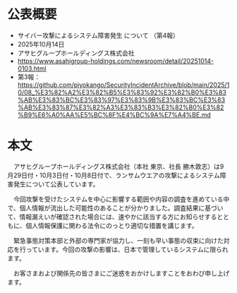 # 公表概要
- サイバー攻撃によるシステム障害発生 について （第4報）
- 2025年10月14日
- アサヒグループホールディングス株式会社
- https://www.asahigroup-holdings.com/newsroom/detail/20251014-0103.html
- 第3報：https://github.com/piyokango/SecurityIncidentArchive/blob/main/2025/10/08_%E3%82%A2%E3%82%B5%E3%83%92%E3%82%B0%E3%83%AB%E3%83%BC%E3%83%97%E3%83%9B%E3%83%BC%E3%83%AB%E3%83%87%E3%82%A3%E3%83%B3%E3%82%B0%E3%82%B9%E6%A0%AA%E5%BC%8F%E4%BC%9A%E7%A4%BE.md

# 本文
　アサヒグループホールディングス株式会社（本社 東京、社長 勝木敦志）は9月29日付・10月3日付・10月8日付で、ランサムウエアの攻撃によるシステム障害発生について公表しています。

　今回攻撃を受けたシステムを中心に影響する範囲や内容の調査を進めている中で、個人情報が流出した可能性のあることが分かりました。調査結果に基づいて、情報漏えいが確認された場合には、速やかに該当する方にお知らせするとともに、個人情報保護に関わる法令にのっとり適切な措置を講じます。

　緊急事態対策本部と外部の専門家が協力し、一刻も早い事態の収束に向けた対応を行っています。今回の攻撃の影響は、日本で管理しているシステムに限られます。

　お客さまおよび関係先の皆さまにご迷惑をおかけしますことをおわび申し上げます。
